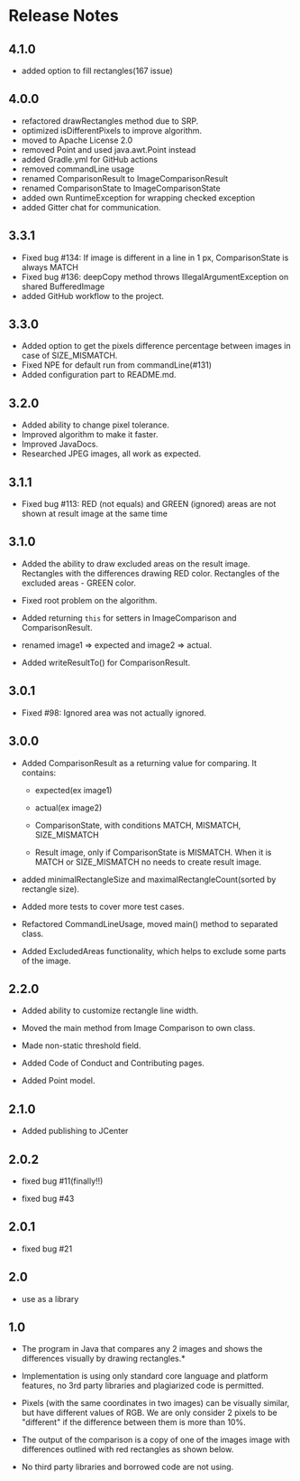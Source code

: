 # Release Notes

## 4.1.0
*   added option to fill rectangles(167 issue)

## 4.0.0
*   refactored drawRectangles method due to SRP.
*   optimized isDifferentPixels to improve algorithm.
*   moved to Apache License 2.0
*   removed Point and used java.awt.Point instead
*   added Gradle.yml for GitHub actions
*   removed commandLine usage
*   renamed ComparisonResult to ImageComparisonResult
*   renamed ComparisonState to ImageComparisonState
*   added own RuntimeException for wrapping checked exception
*   added Gitter chat for communication.

## 3.3.1
*   Fixed bug #134: If image is different in a line in 1 px, ComparisonState is always MATCH
*   Fixed bug #136: deepCopy method throws IllegalArgumentException on shared BufferedImage
*   added GitHub workflow to the project.

## 3.3.0
*   Added option to get the pixels difference percentage between images in case of SIZE_MISMATCH.
*   Fixed NPE for default run from commandLine(#131)
*   Added configuration part to README.md.
## 3.2.0
*   Added ability to change pixel tolerance.
*   Improved algorithm to make it faster.
*   Improved JavaDocs.
*   Researched JPEG images, all work as expected. 

## 3.1.1 
*   Fixed bug #113: RED (not equals) and GREEN (ignored) areas are not shown at result image at the same time

## 3.1.0
*   Added the ability to draw excluded areas on the result image. Rectangles with the differences drawing RED color.
    Rectangles of the excluded areas - GREEN color.

*   Fixed root problem on the algorithm.

*   Added returning `this` for setters in ImageComparison and ComparisonResult.

*   renamed image1 => expected and image2 => actual.

*   Added writeResultTo() for ComparisonResult.

## 3.0.1
*   Fixed #98: Ignored area was not actually ignored.

## 3.0.0
*   Added ComparisonResult as a returning value for comparing. It contains:
    
    *   expected(ex image1)
    
    *   actual(ex image2)
    
    *   ComparisonState, with conditions MATCH, MISMATCH, SIZE_MISMATCH
    
    *   Result image, only if ComparisonState is MISMATCH. When it is MATCH or SIZE_MISMATCH no needs to create result image.
    
*   added minimalRectangleSize and maximalRectangleCount(sorted by rectangle size).

*   Added more tests to cover more test cases.

*   Refactored CommandLineUsage, moved main() method to separated class.

*   Added ExcludedAreas functionality, which helps to exclude some parts of the image.

## 2.2.0
*   Added ability to customize rectangle line width.

*   Moved the main method from Image Comparison to own class.

*   Made non-static threshold field.

*   Added Code of Conduct and Contributing pages.

*   Added Point model.

## 2.1.0
*   Added publishing to JCenter

## 2.0.2
*   fixed bug #11(finally!!)

*   fixed bug #43

## 2.0.1 
*   fixed bug #21

## 2.0
*   use as a library 

## 1.0
*   The program in Java that compares any 2 images and shows the differences visually by drawing rectangles.*

*   Implementation is using only standard core language and platform features, no 3rd party libraries and plagiarized code is permitted.

*   Pixels (with the same coordinates in two images) can be visually similar, but have
different values of RGB. We are only consider 2 pixels to be "different" if the
difference between them is more than 10%.

*   The output of the comparison is a copy of one of the images image with
differences outlined with red rectangles as shown below.

*   No third party libraries and borrowed code are not using.
